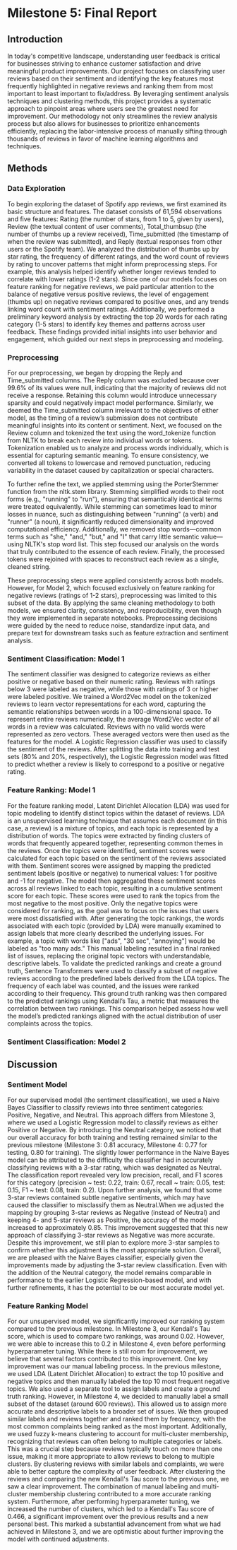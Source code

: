 # Milestone 5: Final Report

## Introduction
In today's competitive landscape, understanding user feedback is critical for businesses striving to enhance customer satisfaction and drive meaningful product improvements. Our project 
focuses on classifying user reviews based on their sentiment and identifying the key features most frequently highlighted in negative reviews and ranking them from most important to least 
important to fix/address. By leveraging sentiment analysis techniques and clustering methods, this project provides a systematic approach to pinpoint areas where users see the greatest 
need for improvement. Our methodology not only streamlines the review analysis process but also allows for businesses to prioritize enhancements efficiently, replacing the labor-intensive 
process of manually sifting through thousands of reviews in favor of machine learning algorithms and techniques. 

## Methods
### Data Exploration
To begin exploring the dataset of Spotify app reviews, we first examined its basic structure and features. The dataset consists of 61,594 observations and five features: Rating (the number 
of stars, from 1 to 5, given by users), Review (the textual content of user comments), Total_thumbsup (the number of thumbs up a review received), Time_submitted (the timestamp of when the 
review was submitted), and Reply (textual responses from other users or the Spotify team). We analyzed the distribution of thumbs up by star rating, the frequency of different ratings, and 
the word count of reviews by rating to uncover patterns that might inform preprocessing steps. For example, this analysis helped identify whether longer reviews tended to correlate with 
lower ratings (1-2 stars). Since one of our models focuses on feature ranking for negative reviews, we paid particular attention to the balance of negative versus positive reviews, the 
level of engagement (thumbs up) on negative reviews compared to positive ones, and any trends linking word count with sentiment ratings. Additionally, we performed a preliminary keyword 
analysis by extracting the top 20 words for each rating category (1-5 stars) to identify key themes and patterns across user feedback. These findings provided initial insights into user 
behavior and engagement, which guided our next steps in preprocessing and modeling.

### Preprocessing 
For our preprocessing, we began by dropping the Reply and Time_submitted columns. The Reply column was excluded because over 99.6% of its values were null, indicating that the majority of reviews did not receive a response. Retaining this column would introduce unnecessary sparsity and could negatively impact model performance. Similarly, we deemed the Time_submitted column 
irrelevant to the objectives of either model, as the timing of a review’s submission does not contribute meaningful insights into its content or sentiment. Next, we focused on the Review 
column and tokenized the text using the word_tokenize function from NLTK to break each review into individual words or tokens. Tokenization enabled us to analyze and process words 
individually, which is essential for capturing semantic meaning. To ensure consistency, we converted all tokens to lowercase and removed punctuation, reducing variability in the dataset 
caused by capitalization or special characters.

To further refine the text, we applied stemming using the PorterStemmer function from the nltk.stem library. Stemming simplified words to their root forms (e.g., "running" to "run"), 
ensuring that semantically identical terms were treated equivalently. While stemming can sometimes lead to minor losses in nuance, such as distinguishing between "running" (a verb) and 
"runner" (a noun), it significantly reduced dimensionality and improved computational efficiency. Additionally, we removed stop words—common terms such as "she," "and," "but," and "I" that 
carry little semantic value—using NLTK's stop word list. This step focused our analysis on the words that truly contributed to the essence of each review. Finally, the processed tokens 
were rejoined with spaces to reconstruct each review as a single, cleaned string.

These preprocessing steps were applied consistently across both models. However, for Model 2, which focused exclusively on feature ranking for negative reviews (ratings of 1-2 stars), 
preprocessing was limited to this subset of the data. By applying the same cleaning methodology to both models, we ensured clarity, consistency, and reproducibility, even though they were 
implemented in separate notebooks. Preprocessing decisions were guided by the need to reduce noise, standardize input data, and prepare text for downstream tasks such as feature extraction 
and sentiment analysis.

### Sentiment Classification: Model 1
The sentiment classifier was designed to categorize reviews as either positive or negative based on their numeric rating. Reviews with ratings below 3 were labeled as negative, while those with ratings of 3 or 
higher were labeled positive. We trained a  Word2Vec model on the tokenized reviews to learn vector representations for each word, capturing the semantic relationships between words in a 100-dimensional space. 
To represent entire reviews numerically, the average Word2Vec vector of all words in a review was calculated. Reviews with no valid words were represented as zero vectors. These averaged vectors were then used 
as the features for the model. A Logistic Regression classifier was used to classify the sentiment of the reviews. After splitting the data into training and test sets (80% and 20%, respectively), the Logistic 
Regression model was fitted to predict whether a review is likely to correspond to a positive or negative rating.

### Feature Ranking: Model 1
For the feature ranking model, Latent Dirichlet Allocation (LDA) was used for topic modeling to identify distinct topics within the dataset of reviews. LDA is an unsupervised learning technique that assumes each 
document (in this case, a review) is a mixture of topics, and each topic is represented by a distribution of words. The topics were extracted by finding clusters of words that frequently appeared together, 
representing common themes in the reviews. Once the topics were identified, sentiment scores were calculated for each topic based on the sentiment of the reviews associated with them. Sentiment scores were 
assigned by mapping the predicted sentiment labels (positive or negative) to numerical values: 1 for positive and -1 for negative. The model then aggregated these sentiment scores across all reviews linked to 
each topic, resulting in a cumulative sentiment score for each topic. These scores were used to rank the topics from the most negative to the most positive. Only the negative topics were considered for ranking, 
as the goal was to focus on the issues that users were most dissatisfied with. After generating the topic rankings, the words associated with each topic (provided by LDA) were manually examined to assign labels 
that more clearly described the underlying issues. For example, a topic with words like ["ads", "30 sec", "annoying"] would be labeled as "too many ads." This manual labeling resulted in a final ranked list of 
issues, replacing the original topic vectors with understandable, descriptive labels. To validate the predicted rankings and create a ground truth, Sentence Transformers were used to classify a subset of 
negative reviews according to the predefined labels derived from the LDA topics. The frequency of each label was counted, and the issues were ranked according to their frequency. This ground truth ranking was 
then compared to the predicted rankings using Kendall’s Tau, a metric that measures the correlation between two rankings. This comparison helped assess how well the model’s predicted rankings aligned with the 
actual distribution of user complaints across the topics.

### Sentiment Classification: Model 2


## Discussion

### Sentiment Model
For our supervised model (the sentiment classification), we used a Naive Bayes Classifier to classify reviews into three sentiment categories: Positive, Negative, and Neutral. This approach differs from 
Milestone 3, where we used a Logistic Regression model to classify reviews as either Positive or Negative. By introducing the Neutral category, we noticed that our overall accuracy for both training and testing 
remained similar to the previous milestone (Milestone 3: 0.81 accuracy, Milestone 4: 0.77 for testing, 0.80 for training). The slightly lower performance in the Naive Bayes model can be attributed to the 
difficulty the classifier had in accurately classifying reviews with a 3-star rating, which was designated as Neutral. The classification report revealed very low precision, recall, and F1 scores for this 
category (precision ~ test: 0.22, train: 0.67, recall ~ train: 0.05, test: 0.15, F1 ~ test: 0.08, train: 0.2). Upon further analysis, we found that some 3-star reviews contained subtle negative sentiments, which 
may have caused the classifier to misclassify them as Neutral.When we adjusted the mapping by grouping 3-star reviews as Negative (instead of Neutral) and keeping 4- and 5-star reviews as Positive, the accuracy 
of the model increased to approximately 0.85. This improvement suggested that this new approach of classifying 3-star reviews as Negative was more accurate. Despite this improvement, we still plan to explore 
more 3-star samples to confirm whether this adjustment is the most appropriate solution. Overall, we are pleased with the Naive Bayes classifier, especially given the improvements made by adjusting the 3-star 
review classification. Even with the addition of the Neutral category, the model remains comparable in performance to the earlier Logistic Regression-based model, and with further refinements, it has the 
potential to be our most accurate model yet.

### Feature Ranking Model
For our unsupervised model, we significantly improved our ranking system compared to the previous milestone. In Milestone 3, our Kendall's Tau score, which is used to compare two rankings, was around 0.02. 
However, we were able to increase this to 0.2 in Milestone 4, even before performing hyperparameter tuning. While there is still room for improvement, we believe that several factors contributed to this 
improvement. One key improvement was our manual labeling process. In the previous milestone, we used LDA (Latent Dirichlet Allocation) to extract the top 10 positive and negative topics and then manually labeled 
the top 10 most frequent negative topics. We also used a separate tool to assign labels and create a ground truth ranking. However, in Milestone 4, we decided to manually label a small subset of the dataset 
(around 600 reviews). This allowed us to assign more accurate and descriptive labels to a broader set of issues. We then grouped similar labels and reviews together and ranked them by frequency, with the most 
common complaints being ranked as the most important. Additionally, we used fuzzy k-means clustering to account for multi-cluster membership, recognizing that reviews can often belong to multiple categories or 
labels. This was a crucial step because reviews typically touch on more than one issue, making it more appropriate to allow reviews to belong to multiple clusters. By clustering reviews with similar labels and 
complaints, we were able to better capture the complexity of user feedback. After clustering the reviews and comparing the new Kendall's Tau score to the previous one, we saw a clear improvement. The combination 
of manual labeling and multi-cluster membership clustering contributed to a more accurate ranking system. Furthermore, after performing hyperparameter tuning, we increased the number of clusters, which led to a 
Kendall's Tau score of 0.466, a significant improvement over the previous results and a new personal best. This marked a substantial advancement from what we had achieved in Milestone 3, and we are optimistic 
about further improving the model with continued adjustments.







